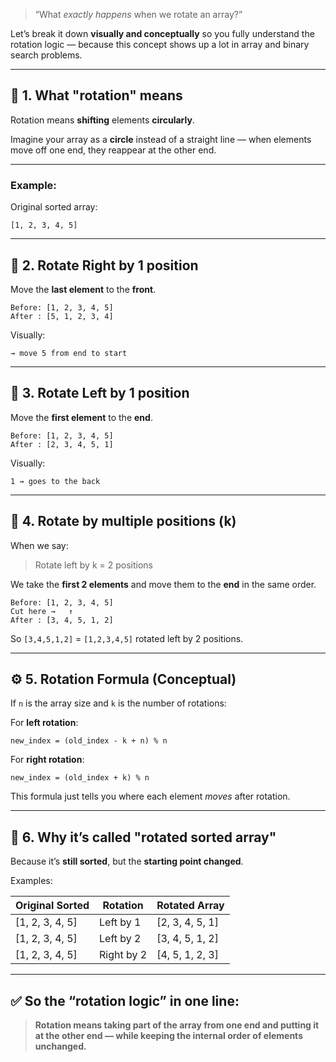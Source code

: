 > “What *exactly happens* when we rotate an array?”

Let’s break it down **visually and conceptually** so you fully understand the rotation logic — because this concept shows up a lot in array and binary search problems.

---

## 🧩 1. What "rotation" means

Rotation means **shifting** elements **circularly**.

Imagine your array as a **circle** instead of a straight line —
when elements move off one end, they reappear at the other end.

---

### Example:

Original sorted array:

```
[1, 2, 3, 4, 5]
```

---

## 🔁 2. Rotate Right by 1 position

Move the **last element** to the **front**.

```
Before: [1, 2, 3, 4, 5]
After : [5, 1, 2, 3, 4]
```

Visually:

```
→ move 5 from end to start
```

---

## 🔁 3. Rotate Left by 1 position

Move the **first element** to the **end**.

```
Before: [1, 2, 3, 4, 5]
After : [2, 3, 4, 5, 1]
```

Visually:

```
1 → goes to the back
```

---

## 🔄 4. Rotate by multiple positions (k)

When we say:

> Rotate left by k = 2 positions

We take the **first 2 elements** and move them to the **end** in the same order.

```
Before: [1, 2, 3, 4, 5]
Cut here →   ↑
After : [3, 4, 5, 1, 2]
```

So `[3,4,5,1,2]` = `[1,2,3,4,5]` rotated left by 2 positions.

---

## ⚙️ 5. Rotation Formula (Conceptual)

If `n` is the array size and `k` is the number of rotations:

For **left rotation**:

```
new_index = (old_index - k + n) % n
```

For **right rotation**:

```
new_index = (old_index + k) % n
```

This formula just tells you where each element *moves* after rotation.

---

## 🧠 6. Why it’s called "rotated sorted array"

Because it’s **still sorted**, but the **starting point changed**.

Examples:

| Original Sorted | Rotation   | Rotated Array   |
| --------------- | ---------- | --------------- |
| [1, 2, 3, 4, 5] | Left by 1  | [2, 3, 4, 5, 1] |
| [1, 2, 3, 4, 5] | Left by 2  | [3, 4, 5, 1, 2] |
| [1, 2, 3, 4, 5] | Right by 2 | [4, 5, 1, 2, 3] |

---

## ✅ So the “rotation logic” in one line:

> **Rotation means taking part of the array from one end and putting it at the other end — while keeping the internal order of elements unchanged.**
